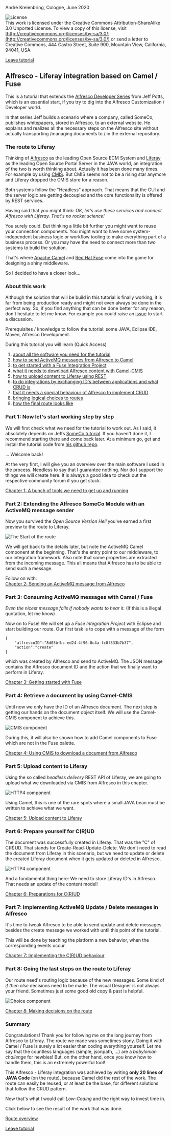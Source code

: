André Kreienbring, Cologne, June 2020

![License](img/cc-by-sa-88x31.png)<br>
This work is licensed under the Creative Commons Attribution-ShareAlike 3.0 Unported License. To view a copy of this license, visit [http://creativecommons.org/licenses/by-sa/3.0/](http://creativecommons.org/licenses/by-sa/3.0/) or send a letter to Creative Commons, 444 Castro Street, Suite 900, Mountain View, California, 94041, USA.

[Leave tutorial](../index.md)

## Alfresco - Liferay integration based on Camel / Fuse
This is a tutorial that extends the [Alfresco Developer Series](https://ecmarchitect.com/alfresco-developer-series) from Jeff Potts, which is an essential start, if you try to dig into the Alfresco Customization / Developer world.

In that series Jeff builds a scenario where a company, called SomeCo, publishes whitepapers, stored in Alfresco, to an external website. He explains and realizes all the necessary steps on the Alfresco site without actually transporting /managing documents to / in the external repository.

### The route to Liferay
Thinking of [Alfresco](https://en.wikipedia.org/wiki/Alfresco_Software) as the leading Open Source ECM System and [Liferay](https://en.wikipedia.org/wiki/Liferay) as the leading Open Source Portal Server in the JAVA world, an integration of the two is worth thinking about. Actually it has been done many times. For example by using [CMIS](https://en.wikipedia.org/wiki/Content_Management_Interoperability_Services). But CMIS seems not to be a rising star anymore and Liferay dropped the CMIS store for a reason.

Both systems follow the "Headless" approach. That means that the GUI and the server logic are getting decoupled and the core functionality is offered by REST services.

Having said that you might think: *OK, let's use these services and connect Alfresco with Liferay. That's no rocket science!*

You surely could. But thinking a little bit further you might want to reuse your connection components. You might want to have some system-independent business logic or workflow tooling to make everything part of a business process. Or you may have the need to connect more than two systems to build the solution.

That's where [Apache Camel](https://en.wikipedia.org/wiki/Apache_Camel) and [Red Hat Fuse](https://en.wikipedia.org/wiki/Fuse_ESB) come into the game for designing a shiny middleware.

So I decided to have a closer look...

### About this work
Although the solution that will be build in this tutorial is finally working, it is far from being production ready and might not even always be done in the perfect way. So, if you find anything that can be done better for any reason, don't hesitate to let me know. For example you could raise an [issue](https://github.com/akreienbring/akreienbring.github.io/issues) to start a discussion.

Prerequisites / knowledge to follow the tutorial: some JAVA, Eclipse IDE, Maven, Alfresco Development. 

During this tutorial you will learn (Quick Access)<br> 
1. [about all the software you need for the tutorial](softwarestack.md)
2. [how to send ActiveMQ messages from Alfresco to Camel](messagesending.md)
3. [to get started with a Fuse Integration Project](getting_started_fuse.md)
4. [what it needs to download Alfresco content with Camel-CMIS](using_cmis_download.md)
5. [how to upload content to Liferay using REST](upload_content_liferay.md)
6. [to do integrations by exchanging ID's between applications and what CRUD is](prepare_crud.md)
7. [that it needs a special behaviour of Alfresco to implement CRUD](implement_crud.md)
8. [bringing logical choices to routes](making_decisions.md)
9. [how the final route looks like](route_overview.md)

### Part 1: Now let's start working step by step
We will first check what we need for the tutorial to work out. As I said, it absolutely depends on Jeffs [SomeCo tutorial](https://ecmarchitect.com/alfresco-developer-series). If you haven't done it, I recommend starting there and come back later. 
At a minimum go, get and install the tutorial code from [his github repo](https://github.com/jpotts/alfresco-developer-series).

... Welcome back! 

At the very first, I will give you an overview over the main software I used in the process. Needless to say that I guarantee nothing. Nor do I support the things we will create here. It is always a good idea to check out the respective community forum if you get stuck.

[Chapter 1: A bunch of tools we need to get up and running](softwarestack.md)

### Part 2: Extending the Alfresco SomeCo Module with an ActiveMQ message sender
Now you survived the *Open Source Version Hell* you've earned a first preview to the route to Liferay.

![The Start of the route](img/start_of_route.png)

We will get back to the details later, but note the ActiveMQ Camel component at the beginning. That's the entry point to our middleware, to our integration framework. Also note that some properties are extracted from the incoming message. 
This all means that Alfresco has to be able to send such a message.

Follow on with:<br>
[Chapter 2: Sending an ActiveMQ message from Alfresco](messagesending.md)

### Part 3: Consuming ActiveMQ messages with Camel / Fuse
*Even the nicest message fails if nobody wants to hear it.* (If this is a illegal quotation, let me know)

Now on to Fuse! We will set up a *Fuse Integration Project* with Eclipse and start building our route. Our first task is to cope with a message of the form
```
{
	"alfrescoID":"8d03bfbc-ed24-4f96-8c4a-fc8f333b7b37",
	"action":"create"
}
```
which was created by Alfresco and send to ActiveMQ. The JSON message contains the Alfresco document ID and the action that we finally want to perform in Liferay.

[Chapter 3: Getting started with Fuse](getting_started_fuse.md)

### Part 4: Retrieve a document by using Camel-CMIS
Until now we only have the ID of an Alfresco document. The next step is getting our hands on the document object itself. We will use the Camel-CMIS component to achieve this.

 ![CMIS component](img/fuse_cmis.png)	

During this, it will also be shown how to add Camel components to Fuse which are not in the Fuse palette.

[Chapter 4: Using CMIS to download a document from Alfresco](using_cmis_download.md)

### Part 5: Upload content to Liferay
Using the so called *headless delivery* REST API of Liferay, we are going to upload what we downloaded via CMIS from Alfresco in this chapter.

 ![HTTP4 component](img/fuse_http4.png)	

Using Camel, this is one of the rare spots where a small JAVA bean must be written to achieve what we want.

[Chapter 5: Upload content to Liferay](upload_content_liferay.md)

### Part 6: Prepare yourself for C(R)UD
The document was successfully created in Liferay. That was the "C" of C(R)UD.
That stands for Create-Read-Update-Delete. We don't need to read the document from Liferay in this scenario, but we need to update or delete the created Liferay document when it gets updated or deleted in Alfresco. 

![HTTP4 component](img/alfresco_doc_properties.png)

And a fundamental thing here: We need to store Liferay ID's in Alfresco. That needs an update of the content model!

[Chapter 6: Preparations for C(R)UD](prepare_crud.md)

### Part 7: Implementing ActiveMQ Update / Delete messages in Alfresco 
It's time to tweak Alfresco to be able to send update and delete messages besides the create message we worked with until this point of the tutorial.

This will be done by teaching the platform a new behavior, when the corresponding events occur.

[Chapter 7: Implementing the C(R)UD behaviour](implement_crud.md)

### Part 8: Going the last steps on the route to Liferay
Our route need's routing logic because of the new messages. Some kind of *if then else* decisions need to be made. The visual Designer is not always your friend. Sometimes just some good old copy & past is helpful.

![Choice component](img/fuse_choice_action_small.png)

[Chapter 8: Making decisions on the route ](making_decisions.md)

### Summary
Congratulations! Thank you for following me on the long journey from Alfresco to Liferay. The route we made was sometimes stony. Doing it with Camel / Fuse is surely a lot easier than coding everything yourself. 
Let me say that the countless languages (simple, jsonpath, ...) are a *babylonian challenge* for newbies! But, on the other hand, once you know how to handle them, this is an extremely powerful tool!

This Alfresco - Liferay integration was achieved by writing **only 20 lines of JAVA Code** (on the route), because Camel did the rest of the work. The route can easily be reused, or at least be the base, for different solutions that follow the CRUD pattern.

Now that's what I would call *Low-Coding* and the right way to invest time in.

Click below to see the result of the work that was done.

[Route overview](route_overview.md)

[Leave tutorial](../index.md)
